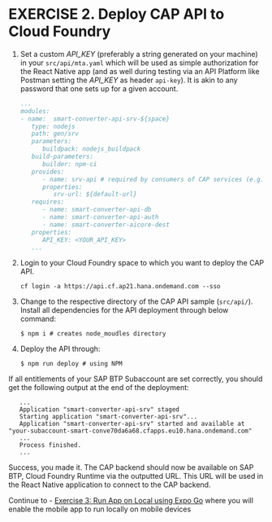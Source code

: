 # EXERCISE 2. Deploy CAP API to Cloud Foundry

1. Set a custom _API_KEY_ (preferably a string generated on your machine) in your `src/api/mta.yaml` which will be used as simple authorization for the React Native app (and as well during testing via an API Platform like Postman setting the _API_KEY_ as header `api-key`). It is akin to any password that one sets up for a given account.

   ```yaml
   ...
   modules:
   - name:  smart-converter-api-srv-${space}
      type: nodejs
      path: gen/srv
      parameters:
         buildpack: nodejs_buildpack
      build-parameters:
         builder: npm-ci
      provides:
         - name: srv-api # required by consumers of CAP services (e.g. approuter)
         properties:
            srv-url: ${default-url}
      requires:
         - name: smart-converter-api-db
         - name: smart-converter-api-auth
         - name: smart-converter-aicore-dest
      properties:
         API_KEY: <YOUR_API_KEY>
      ...
   ```

2. Login to your Cloud Foundry space to which you want to deploy the CAP API.
   ```conosle
   cf login -a https://api.cf.ap21.hana.ondemand.com --sso

   ```
3. Change to the respective directory of the CAP API sample (`src/api/`). Install all dependencies for the API deployment through below command:
   ```console
   $ npm i # creates node_moudles directory
   ```
4. Deploy the API through:
   ```console
   $ npm run deploy # using NPM
   ```

If all entitlements of your SAP BTP Subaccount are set correctly, you should get the following output at the end of the deployment:

```console
   ...
   Application "smart-converter-api-srv" staged
   Starting application "smart-converter-api-srv"...
   Application "smart-converter-api-srv" started and available at "your-subaccount-smart-conve70da6a68.cfapps.eu10.hana.ondemand.com"
   ...
   Process finished.
   ...
```

Success, you made it. The CAP backend should now be available on SAP BTP, Cloud Foundry Runtime via the outputted URL. This URL will be used in the React Native application to connect to the CAP backend.

Continue to - [Exercise 3: Run App on Local using Expo Go](../ex3.3/README.md) where you will enable the mobile app to run locally on mobile devices
